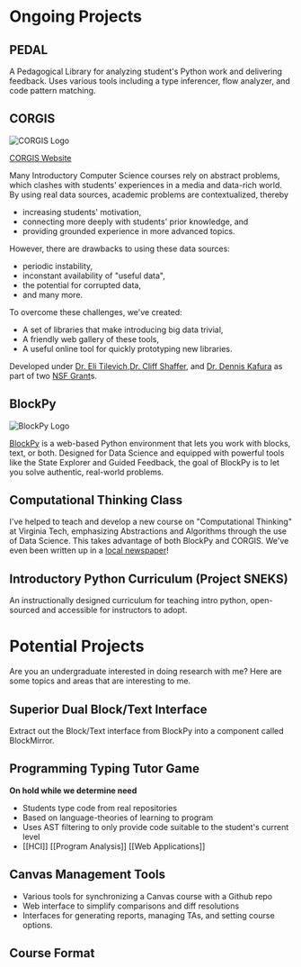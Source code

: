 # Ongoing Projects

## PEDAL

A Pedagogical Library for analyzing student's Python work and delivering feedback. Uses various tools including a type inferencer, flow analyzer, and code pattern matching.

## CORGIS

![CORGIS Logo](/images/corgis-logo-smaller.jpg)

[CORGIS Website](http://think.cs.vt.edu/corgis/)  

Many Introductory Computer Science courses rely on abstract problems, which clashes with students' experiences in a media and data-rich world. By using real data sources, academic problems are contextualized, thereby

* increasing students' motivation,
* connecting more deeply with students' prior knowledge, and
* providing grounded experience in more advanced topics.

However, there are drawbacks to using these data sources:

* periodic instability,
* inconstant availability of "useful data",
* the potential for corrupted data,
* and many more.

To overcome these challenges, we've created:

* A set of libraries that make introducing big data trivial,
* A friendly web gallery of these tools,
* A useful online tool for quickly prototyping new libraries.

Developed under [Dr. Eli Tilevich](http://people.cs.vt.edu/~tilevich/),[Dr. Cliff Shaffer](http://people.cs.vt.edu/~shaffer/), and [Dr. Dennis Kafura](http://people.cs.vt.edu/~kafura/) as part of two [NSF Grant](http://nsf.gov/awardsearch/showAward.do?AwardNumber=1140318)s.

## BlockPy

![BlockPy Logo](/images/blockpy-logo-small.png)

[BlockPy](http://think.cs.vt.edu/blockpy) is a web-based Python environment that lets you work with blocks, text, or both. Designed for Data Science and equipped with powerful tools like the State Explorer and Guided Feedback, the goal of BlockPy is to let you solve authentic, real-world problems.

## Computational Thinking Class

I've helped to teach and develop a new course on "Computational Thinking" at Virginia Tech, emphasizing Abstractions and Algorithms through the use of Data Science. This takes advantage of both BlockPy and CORGIS. We've even been written up in a [local newspaper](http://www.roanoke.com/news/education/higher_education/virginia_tech/students-test-new-ways-of-teaching-and-learning-at-virginia/article_dca00832-1328-5e74-9ba5-c0bbf62fb0fb.html)!

## Introductory Python Curriculum (Project SNEKS)

An instructionally designed curriculum for teaching intro python, open-sourced and accessible for instructors to adopt.

# Potential Projects

Are you an undergraduate interested in doing research with me? Here are some topics and areas that are interesting to me.

## Superior Dual Block/Text Interface

Extract out the Block/Text interface from BlockPy into a component called BlockMirror.

## Programming Typing Tutor Game

**On hold while we determine need**

* Students type code from real repositories
* Based on language-theories of learning to program
* Uses AST filtering to only provide code suitable to the student's current level
* [[HCI]] [[Program Analysis]] [[Web Applications]]

## Canvas Management Tools

* Various tools for synchronizing a Canvas course with a Github repo
* Web interface to simplify comparisons and diff resolutions
* Interfaces for generating reports, managing TAs, and setting course options.

## Course Format
